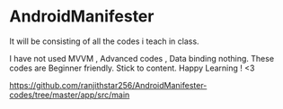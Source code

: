 # AndroidManifester
It will be consisting of all the codes i teach in class.

I have not used MVVM , Advanced codes , Data binding nothing. These codes are Beginner friendly. Stick to content. Happy Learning ! <3 

https://github.com/ranjithstar256/AndroidManifester-codes/tree/master/app/src/main